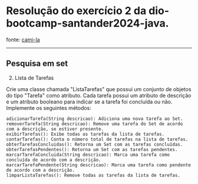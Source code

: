 # Resolução do exercício 2 da dio-bootcamp-santander2024-java.
fonte: [cami-la](https://github.com/cami-la/collections-java-api-2023/)
___
## Pesquisa em set
2. Lista de Tarefas

Crie uma classe chamada "ListaTarefas" que possui um conjunto de objetos do tipo "Tarefa" como atributo. Cada tarefa possui um atributo de descrição e um atributo booleano para indicar se a tarefa foi concluída ou não. Implemente os seguintes métodos:

    adicionarTarefa(String descricao): Adiciona uma nova tarefa ao Set.
    removerTarefa(String descricao): Remove uma tarefa do Set de acordo com a descrição, se estiver presente.
    exibirTarefas(): Exibe todas as tarefas da lista de tarefas.
    contarTarefas(): Conta o número total de tarefas na lista de tarefas.
    obterTarefasConcluidas(): Retorna um Set com as tarefas concluídas.
    obterTarefasPendentes(): Retorna um Set com as tarefas pendentes.
    marcarTarefaConcluida(String descricao): Marca uma tarefa como concluída de acordo com a descrição.
    marcarTarefaPendente(String descricao): Marca uma tarefa como pendente de acordo com a descrição.
    limparListaTarefas(): Remove todas as tarefas da lista de tarefas.

